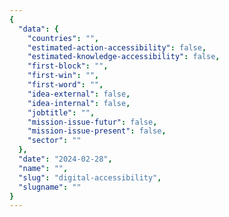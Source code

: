 ```yaml
---
{
  "data": {
    "countries": "",
    "estimated-action-accessibility": false,
    "estimated-knowledge-accessibility": false,
    "first-block": "",
    "first-win": "",
    "first-word": "",
    "idea-external": false,
    "idea-internal": false,
    "jobtitle": "",
    "mission-issue-futur": false,
    "mission-issue-present": false,
    "sector": ""
  },
  "date": "2024-02-28",
  "name": "",
  "slug": "digital-accessibility",
  "slugname": ""
}
---
```

